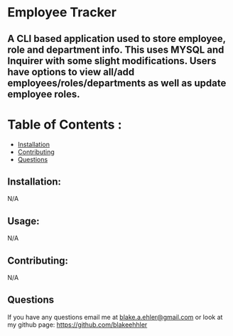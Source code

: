 # Employee Tracker
## A CLI based application used to store employee, role and department info. This uses MYSQL and Inquirer with some slight modifications. Users have options to view all/add employees/roles/departments as well as update employee roles. 
# Table of Contents :
      
- [Installation](#installation)
- [Contributing](#contribution)
- [Questions](#questions)
## Installation:
N/A 
## Usage:
N/A 
## Contributing:
N/A   
## Questions
If you have any questions email me at blake.a.ehler@gmail.com or look at my github page: https://github.com/blakeehhler
